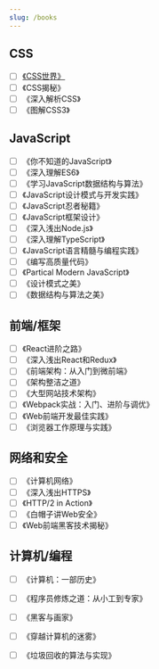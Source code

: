 ```yaml
---
slug: /books
---
```


## CSS

- [ ] [《CSS世界》](css/1.md)
- [ ] 《CSS揭秘》
- [ ] 《深入解析CSS》
- [ ] 《图解CSS3》

## JavaScript
- [ ] 《你不知道的JavaScript》
- [ ] 《深入理解ES6》
- [ ] 《学习JavaScript数据结构与算法》
- [ ] 《JavaScript设计模式与开发实践》
- [ ] 《JavaScript忍者秘籍》
- [ ] 《JavaScript框架设计》
- [ ] 《深入浅出Node.js》
- [ ] 《深入理解TypeScript》
- [ ] 《JavaScript语言精髓与编程实践》
- [ ] 《编写高质量代码》
- [ ] 《Partical Modern JavaScript》
- [ ] 《设计模式之美》
- [ ] 《数据结构与算法之美》

## 前端/框架

- [ ] 《React进阶之路》
- [ ] 《深入浅出React和Redux》
- [ ] 《前端架构：从入门到微前端》
- [ ] 《架构整洁之道》
- [ ] 《大型网站技术架构》
- [ ] 《Webpack实战：入门、进阶与调优》
- [ ] 《Web前端开发最佳实践》
- [ ] 《浏览器工作原理与实践》

## 网络和安全

- [ ] 《计算机网络》
- [ ] 《深入浅出HTTPS》
- [ ] 《HTTP/2 in Action》
- [ ] 《白帽子讲Web安全》
- [ ] 《Web前端黑客技术揭秘》

## 计算机/编程

- [ ] 《计算机：一部历史》
- [ ] 《程序员修炼之道：从小工到专家》
- [ ] 《黑客与画家》
- [ ] 《穿越计算机的迷雾》
- [ ] 《垃圾回收的算法与实现》


